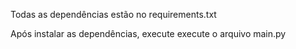 Todas as dependências estão no requirements.txt

Após instalar as dependências, execute execute o arquivo main.py
